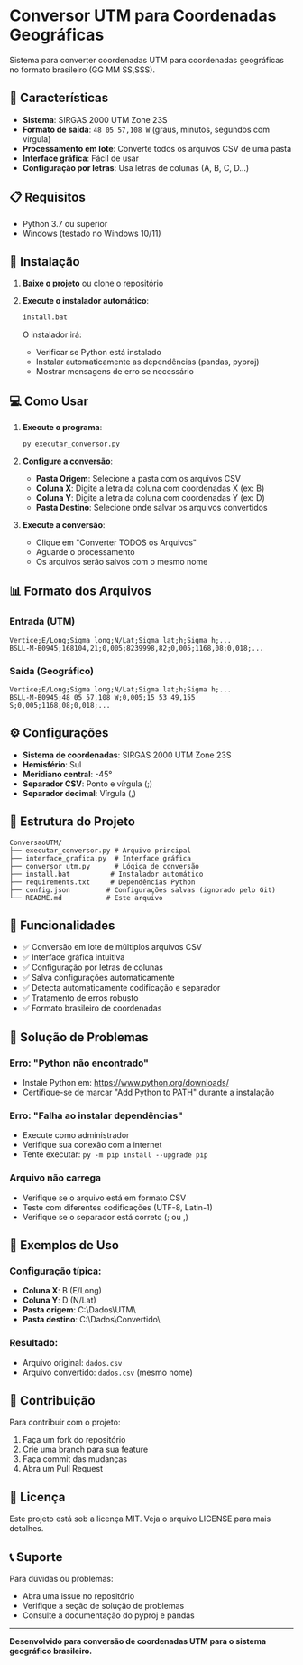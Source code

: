 # Conversor UTM para Coordenadas Geográficas

Sistema para converter coordenadas UTM para coordenadas geográficas no formato brasileiro (GG MM SS,SSS).

## 🎯 Características

- **Sistema**: SIRGAS 2000 UTM Zone 23S
- **Formato de saída**: `48 05 57,108 W` (graus, minutos, segundos com vírgula)
- **Processamento em lote**: Converte todos os arquivos CSV de uma pasta
- **Interface gráfica**: Fácil de usar
- **Configuração por letras**: Usa letras de colunas (A, B, C, D...)

## 📋 Requisitos

- Python 3.7 ou superior
- Windows (testado no Windows 10/11)

## 🚀 Instalação

1. **Baixe o projeto** ou clone o repositório
2. **Execute o instalador automático**:
   ```bash
   install.bat
   ```
   
   O instalador irá:
   - Verificar se Python está instalado
   - Instalar automaticamente as dependências (pandas, pyproj)
   - Mostrar mensagens de erro se necessário

## 💻 Como Usar

1. **Execute o programa**:
   ```bash
   py executar_conversor.py
   ```

2. **Configure a conversão**:
   - **Pasta Origem**: Selecione a pasta com os arquivos CSV
   - **Coluna X**: Digite a letra da coluna com coordenadas X (ex: B)
   - **Coluna Y**: Digite a letra da coluna com coordenadas Y (ex: D)
   - **Pasta Destino**: Selecione onde salvar os arquivos convertidos

3. **Execute a conversão**:
   - Clique em "Converter TODOS os Arquivos"
   - Aguarde o processamento
   - Os arquivos serão salvos com o mesmo nome

## 📊 Formato dos Arquivos

### Entrada (UTM)
```csv
Vertice;E/Long;Sigma long;N/Lat;Sigma lat;h;Sigma h;...
BSLL-M-B0945;168104,21;0,005;8239998,82;0,005;1168,08;0,018;...
```

### Saída (Geográfico)
```csv
Vertice;E/Long;Sigma long;N/Lat;Sigma lat;h;Sigma h;...
BSLL-M-B0945;48 05 57,108 W;0,005;15 53 49,155 S;0,005;1168,08;0,018;...
```

## ⚙️ Configurações

- **Sistema de coordenadas**: SIRGAS 2000 UTM Zone 23S
- **Hemisfério**: Sul
- **Meridiano central**: -45°
- **Separador CSV**: Ponto e vírgula (;)
- **Separador decimal**: Vírgula (,)

## 📁 Estrutura do Projeto

```
ConversaoUTM/
├── executar_conversor.py # Arquivo principal
├── interface_grafica.py  # Interface gráfica
├── conversor_utm.py      # Lógica de conversão
├── install.bat          # Instalador automático
├── requirements.txt     # Dependências Python
├── config.json         # Configurações salvas (ignorado pelo Git)
└── README.md           # Este arquivo
```

## 🔧 Funcionalidades

- ✅ Conversão em lote de múltiplos arquivos CSV
- ✅ Interface gráfica intuitiva
- ✅ Configuração por letras de colunas
- ✅ Salva configurações automaticamente
- ✅ Detecta automaticamente codificação e separador
- ✅ Tratamento de erros robusto
- ✅ Formato brasileiro de coordenadas

## 🐛 Solução de Problemas

### Erro: "Python não encontrado"
- Instale Python em: https://www.python.org/downloads/
- Certifique-se de marcar "Add Python to PATH" durante a instalação

### Erro: "Falha ao instalar dependências"
- Execute como administrador
- Verifique sua conexão com a internet
- Tente executar: `py -m pip install --upgrade pip`

### Arquivo não carrega
- Verifique se o arquivo está em formato CSV
- Teste com diferentes codificações (UTF-8, Latin-1)
- Verifique se o separador está correto (; ou ,)

## 📝 Exemplos de Uso

### Configuração típica:
- **Coluna X**: B (E/Long)
- **Coluna Y**: D (N/Lat)
- **Pasta origem**: C:\Dados\UTM\
- **Pasta destino**: C:\Dados\Convertido\

### Resultado:
- Arquivo original: `dados.csv`
- Arquivo convertido: `dados.csv` (mesmo nome)

## 🤝 Contribuição

Para contribuir com o projeto:
1. Faça um fork do repositório
2. Crie uma branch para sua feature
3. Faça commit das mudanças
4. Abra um Pull Request

## 📄 Licença

Este projeto está sob a licença MIT. Veja o arquivo LICENSE para mais detalhes.

## 📞 Suporte

Para dúvidas ou problemas:
- Abra uma issue no repositório
- Verifique a seção de solução de problemas
- Consulte a documentação do pyproj e pandas

---

**Desenvolvido para conversão de coordenadas UTM para o sistema geográfico brasileiro.**